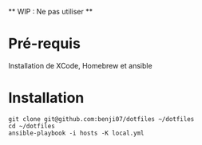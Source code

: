 ** WIP : Ne pas utiliser **

# Pré-requis

Installation de XCode, Homebrew et ansible

# Installation

```
git clone git@github.com:benji07/dotfiles ~/dotfiles
cd ~/dotfiles
ansible-playbook -i hosts -K local.yml
```
